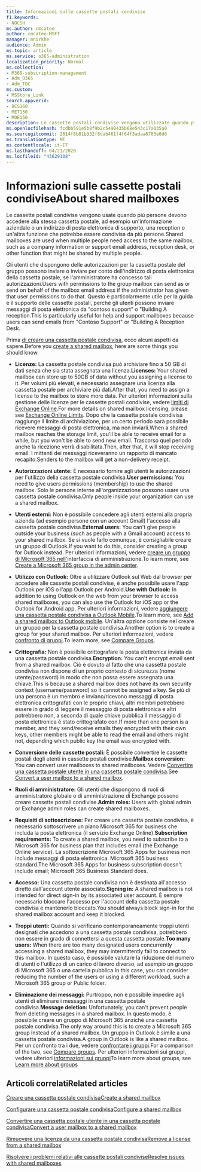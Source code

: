 ```yaml
---
title: Informazioni sulle cassette postali condivise
f1.keywords:
- NOCSH
ms.author: cmcatee
author: cmcatee-MSFT
manager: mnirkhe
audience: Admin
ms.topic: article
ms.service: o365-administration
localization_priority: Normal
ms.collection:
- M365-subscription-management
- Adm_O365
- Adm_TOC
ms.custom:
- MSStore_Link
search.appverid:
- BCS160
- MET150
- MOE150
description: Le cassette postali condivise vengono utilizzate quando più persone devono accedere alla stessa cassetta postale. Informazioni su ciò che è necessario sapere prima di creare una cassetta postale condivisa.
ms.openlocfilehash: fcdbb591e5b8f9b2c5490435b68e543c17a035a0
ms.sourcegitcommit: 2614f8b81b332f8dab461f4f64f3adaa6703e0d6
ms.translationtype: MT
ms.contentlocale: it-IT
ms.lasthandoff: 04/21/2020
ms.locfileid: "43629108"
---
```

# <a name="about-shared-mailboxes"></a><span data-ttu-id="4f36f-104">Informazioni sulle cassette postali condivise</span><span class="sxs-lookup"><span data-stu-id="4f36f-104">About shared mailboxes</span></span>

<span data-ttu-id="4f36f-105">Le cassette postali condivise vengono usate quando più persone devono accedere alla stessa cassetta postale, ad esempio un'informazione aziendale o un indirizzo di posta elettronica di supporto, una reception o un'altra funzione che potrebbe essere condivisa da più persone.</span><span class="sxs-lookup"><span data-stu-id="4f36f-105">Shared mailboxes are used when multiple people need access to the same mailbox, such as a company information or support email address, reception desk, or other function that might be shared by multiple people.</span></span>

<span data-ttu-id="4f36f-106">Gli utenti che dispongono delle autorizzazioni per la cassetta postale del gruppo possono inviare o inviare per conto dell'indirizzo di posta elettronica della cassetta postale, se l'amministratore ha concesso tali autorizzazioni.</span><span class="sxs-lookup"><span data-stu-id="4f36f-106">Users with permissions to the group mailbox can send as or send on behalf of the mailbox email address if the administrator has given that user permissions to do that.</span></span> <span data-ttu-id="4f36f-107">Questo è particolarmente utile per la guida e il supporto delle cassette postali, perché gli utenti possono inviare messaggi di posta elettronica da "contoso support" o "Building A reception.</span><span class="sxs-lookup"><span data-stu-id="4f36f-107">This is particularly useful for help and support mailboxes because users can send emails from "Contoso Support" or "Building A Reception Desk.</span></span>

<span data-ttu-id="4f36f-108">Prima [di creare una cassetta postale condivisa](create-a-shared-mailbox.md), ecco alcuni aspetti da sapere.</span><span class="sxs-lookup"><span data-stu-id="4f36f-108">Before you [create a shared mailbox](create-a-shared-mailbox.md), here are some things you should know.</span></span>

- <span data-ttu-id="4f36f-109">**Licenze:** La cassetta postale condivisa può archiviare fino a 50 GB di dati senza che sia stata assegnata una licenza.</span><span class="sxs-lookup"><span data-stu-id="4f36f-109">**Licenses:** Your shared mailbox can store up to 50GB of data without you assigning a license to it.</span></span> <span data-ttu-id="4f36f-110">Per volumi più elevati, è necessario assegnare una licenza alla cassetta postale per archiviare più dati.</span><span class="sxs-lookup"><span data-stu-id="4f36f-110">After that, you need to assign a license to the mailbox to store more data.</span></span> <span data-ttu-id="4f36f-111">Per ulteriori informazioni sulla gestione delle licenze per le cassette postali condivise, vedere [limiti di Exchange Online](https://technet.microsoft.com/library/exchange-online-limits.aspx#StorageLimits).</span><span class="sxs-lookup"><span data-stu-id="4f36f-111">For more details on shared mailbox licensing, please see [Exchange Online Limits](https://technet.microsoft.com/library/exchange-online-limits.aspx#StorageLimits).</span></span> <span data-ttu-id="4f36f-112">Dopo che la cassetta postale condivisa raggiunge il limite di archiviazione, per un certo periodo sarà possibile ricevere messaggi di posta elettronica, ma non inviarli.</span><span class="sxs-lookup"><span data-stu-id="4f36f-112">When a shared mailbox reaches the storage limit, you'll be able to receive email for a while, but you won't be able to send new email.</span></span> <span data-ttu-id="4f36f-113">Trascorso quel periodo anche la ricezione verrà disabilitata.</span><span class="sxs-lookup"><span data-stu-id="4f36f-113">Then, after that, it will stop receiving email.</span></span> <span data-ttu-id="4f36f-114">I mittenti dei messaggi riceveranno un rapporto di mancato recapito.</span><span class="sxs-lookup"><span data-stu-id="4f36f-114">Senders to the mailbox will get a non-delivery receipt.</span></span>

- <span data-ttu-id="4f36f-115">**Autorizzazioni utente:** È necessario fornire agli utenti le autorizzazioni per l'utilizzo della cassetta postale condivisa.</span><span class="sxs-lookup"><span data-stu-id="4f36f-115">**User permissions:** You need to give users permissions (membership) to use the shared mailbox.</span></span> <span data-ttu-id="4f36f-116">Solo le persone interne all'organizzazione possono usare una cassetta postale condivisa.</span><span class="sxs-lookup"><span data-stu-id="4f36f-116">Only people inside your organization can use a shared mailbox.</span></span>

- <span data-ttu-id="4f36f-117">**Utenti esterni:** Non è possibile concedere agli utenti esterni alla propria azienda (ad esempio persone con un account Gmail) l'accesso alla cassetta postale condivisa.</span><span class="sxs-lookup"><span data-stu-id="4f36f-117">**External users:** You can't give people outside your business (such as people with a Gmail account) access to your shared mailbox.</span></span> <span data-ttu-id="4f36f-118">Se si vuole farlo comunque, è consigliabile creare un gruppo di Outlook.</span><span class="sxs-lookup"><span data-stu-id="4f36f-118">If you want to do this, consider creating a group for Outlook instead.</span></span> <span data-ttu-id="4f36f-119">Per ulteriori informazioni, vedere [creare un gruppo di Microsoft 365 nell'](../create-groups/create-groups.md)interfaccia di amministrazione.</span><span class="sxs-lookup"><span data-stu-id="4f36f-119">To learn more, see [Create a Microsoft 365 group in the admin center](../create-groups/create-groups.md).</span></span>

-  <span data-ttu-id="4f36f-120">**Utilizzo con Outlook:** Oltre a utilizzare Outlook sul Web dal browser per accedere alle cassette postali condivise, è anche possibile usare l'app Outlook per iOS o l'app Outlook per Android.</span><span class="sxs-lookup"><span data-stu-id="4f36f-120">**Use with Outlook:** In addition to using Outlook on the web from your browser to access shared mailboxes, you can also use the Outlook for iOS app or the Outlook for Android app.</span></span> <span data-ttu-id="4f36f-121">Per ulteriori informazioni, vedere <a href="https://support.office.com/article/f866242c-81b2-472e-8776-6c49c5473c9f" target="_blank">aggiungere una cassetta postale condivisa a Outlook Mobile</a>.</span><span class="sxs-lookup"><span data-stu-id="4f36f-121">To learn more, see <a href="https://support.office.com/article/f866242c-81b2-472e-8776-6c49c5473c9f" target="_blank">Add a shared mailbox to Outlook mobile</a>.</span></span> <span data-ttu-id="4f36f-122">Un'altra opzione consiste nel creare un gruppo per la cassetta postale condivisa.</span><span class="sxs-lookup"><span data-stu-id="4f36f-122">Another option is to create a group for your shared mailbox.</span></span> <span data-ttu-id="4f36f-123">Per ulteriori informazioni, vedere [confronto di gruppi](../create-groups/compare-groups.md).</span><span class="sxs-lookup"><span data-stu-id="4f36f-123">To learn more, see [Compare Groups](../create-groups/compare-groups.md).</span></span>  

- <span data-ttu-id="4f36f-124">**Crittografia:** Non è possibile crittografare la posta elettronica inviata da una cassetta postale condivisa.</span><span class="sxs-lookup"><span data-stu-id="4f36f-124">**Encryption:** You can't encrypt email sent from a shared mailbox.</span></span> <span data-ttu-id="4f36f-125">Ciò è dovuto al fatto che una cassetta postale condivisa non dispone di un proprio contesto di sicurezza (nome utente/password) in modo che non possa essere assegnata una chiave.</span><span class="sxs-lookup"><span data-stu-id="4f36f-125">This is because a shared mailbox does not have its own security context (username/password) so it cannot be assigned a key.</span></span> <span data-ttu-id="4f36f-126">Se più di una persona è un membro e inviano/ricevono messaggi di posta elettronica crittografati con le proprie chiavi, altri membri potrebbero essere in grado di leggere il messaggio di posta elettronica e altri potrebbero non, a seconda di quale chiave pubblica il messaggio di posta elettronica è stato crittografato con.</span><span class="sxs-lookup"><span data-stu-id="4f36f-126">If more than one person is a member, and they send/receive emails they encrypted with their own keys, other members might be able to read the email and others might not, depending which public key the email was encrypted with.</span></span>

- <span data-ttu-id="4f36f-127">**Conversione delle cassette postali:** È possibile convertire le cassette postali degli utenti in cassette postali condivise.</span><span class="sxs-lookup"><span data-stu-id="4f36f-127">**Mailbox conversion:** You can convert user mailboxes to shared mailboxes.</span></span> <span data-ttu-id="4f36f-128">Vedere [Convertire una cassetta postale utente in una cassetta postale condivisa](convert-user-mailbox-to-shared-mailbox.md).</span><span class="sxs-lookup"><span data-stu-id="4f36f-128">See [Convert a user mailbox to a shared mailbox](convert-user-mailbox-to-shared-mailbox.md).</span></span>

- <span data-ttu-id="4f36f-129">**Ruoli di amministratore:** Gli utenti che dispongono di ruoli di amministratore globale o di amministrazione di Exchange possono creare cassette postali condivise.</span><span class="sxs-lookup"><span data-stu-id="4f36f-129">**Admin roles:** Users with global admin or Exchange admin roles can create shared mailboxes.</span></span>

- <span data-ttu-id="4f36f-130">**Requisiti di sottoscrizione:** Per creare una cassetta postale condivisa, è necessario sottoscrivere un piano Microsoft 365 for business che includa la posta elettronica (il servizio Exchange Online).</span><span class="sxs-lookup"><span data-stu-id="4f36f-130">**Subscription requirements:** To create a shared mailbox, you need to subscribe to a Microsoft 365 for business plan that includes email (the Exchange Online service).</span></span> <span data-ttu-id="4f36f-131">La sottoscrizione Microsoft 365 Apps for business non include messaggi di posta elettronica. Microsoft 365 business standard.</span><span class="sxs-lookup"><span data-stu-id="4f36f-131">The Microsoft 365 Apps for business subscription doesn't include email; Microsoft 365 Business Standard does.</span></span>

- <span data-ttu-id="4f36f-132">**Accesso:** Una cassetta postale condivisa non è destinata all'accesso diretto dall'account utente associato.</span><span class="sxs-lookup"><span data-stu-id="4f36f-132">**Signing in:** A shared mailbox is not intended for direct sign-in by its associated user account.</span></span> <span data-ttu-id="4f36f-133">È sempre necessario bloccare l'accesso per l'account della cassetta postale condivisa e mantenerlo bloccato.</span><span class="sxs-lookup"><span data-stu-id="4f36f-133">You should always block sign-in for the shared mailbox account and keep it blocked.</span></span>

- <span data-ttu-id="4f36f-134">**Troppi utenti:** Quando si verificano contemporaneamente troppi utenti designati che accedono a una cassetta postale condivisa, potrebbero non essere in grado di connettersi a questa cassetta postale.</span><span class="sxs-lookup"><span data-stu-id="4f36f-134">**Too many users:** When there are too many designated users concurrently accessing a shared mailbox, they may intermittently fail to connect to this mailbox.</span></span> <span data-ttu-id="4f36f-135">In questo caso, è possibile valutare la riduzione del numero di utenti o l'utilizzo di un carico di lavoro diverso, ad esempio un gruppo di Microsoft 365 o una cartella pubblica.</span><span class="sxs-lookup"><span data-stu-id="4f36f-135">In this case, you can consider reducing the number of the users or using a different workload, such a Microsoft 365 group or Public folder.</span></span>

- <span data-ttu-id="4f36f-136">**Eliminazione dei messaggi:** Purtroppo, non è possibile impedire agli utenti di eliminare i messaggi in una cassetta postale condivisa.</span><span class="sxs-lookup"><span data-stu-id="4f36f-136">**Message deletion:** Unfortunately, you can't prevent people from deleting messages in a shared mailbox.</span></span> <span data-ttu-id="4f36f-137">In questo modo, è possibile creare un gruppo di Microsoft 365 anziché una cassetta postale condivisa.</span><span class="sxs-lookup"><span data-stu-id="4f36f-137">The only way around this is to create a Microsoft 365 group instead of a shared mailbox.</span></span> <span data-ttu-id="4f36f-138">Un gruppo in Outlook è simile a una cassetta postale condivisa.</span><span class="sxs-lookup"><span data-stu-id="4f36f-138">A group in Outlook is like a shared mailbox.</span></span> <span data-ttu-id="4f36f-139">Per un confronto tra i due, vedere [confrontare i gruppi](../create-groups/compare-groups.md).</span><span class="sxs-lookup"><span data-stu-id="4f36f-139">For a comparison of the two, see [Compare groups](../create-groups/compare-groups.md).</span></span> <span data-ttu-id="4f36f-140">Per ulteriori informazioni sui gruppi, vedere ulteriori [informazioni sui gruppi](https://support.office.com/article/b565caa1-5c40-40ef-9915-60fdb2d97fa2.aspx)</span><span class="sxs-lookup"><span data-stu-id="4f36f-140">To learn more about groups, see [Learn more about groups](https://support.office.com/article/b565caa1-5c40-40ef-9915-60fdb2d97fa2.aspx)</span></span>

## <a name="related-articles"></a><span data-ttu-id="4f36f-141">Articoli correlati</span><span class="sxs-lookup"><span data-stu-id="4f36f-141">Related articles</span></span>

[<span data-ttu-id="4f36f-142">Creare una cassetta postale condivisa</span><span class="sxs-lookup"><span data-stu-id="4f36f-142">Create a shared mailbox</span></span>](create-a-shared-mailbox.md)

[<span data-ttu-id="4f36f-143">Configurare una cassetta postale condivisa</span><span class="sxs-lookup"><span data-stu-id="4f36f-143">Configure a shared mailbox</span></span>](configure-a-shared-mailbox.md)

[<span data-ttu-id="4f36f-144">Convertire una cassetta postale utente in una cassetta postale condivisa</span><span class="sxs-lookup"><span data-stu-id="4f36f-144">Convert a user mailbox to a shared mailbox</span></span>](convert-user-mailbox-to-shared-mailbox.md)

[<span data-ttu-id="4f36f-145">Rimuovere una licenza da una cassetta postale condivisa</span><span class="sxs-lookup"><span data-stu-id="4f36f-145">Remove a license from a shared mailbox</span></span>](remove-license-from-shared-mailbox.md)

[<span data-ttu-id="4f36f-146">Risolvere i problemi relativi alle cassette postali condivise</span><span class="sxs-lookup"><span data-stu-id="4f36f-146">Resolve issues with shared mailboxes</span></span>](resolve-issues-with-shared-mailboxes.md)
